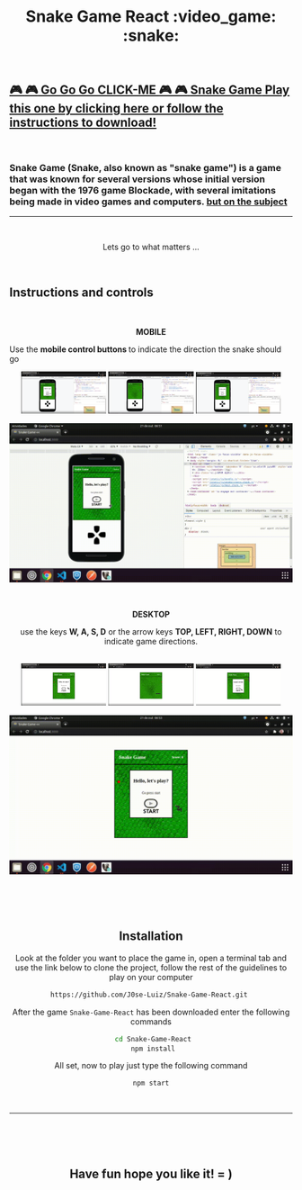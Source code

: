 <h1 align="center"> Snake Game React :video_game: :snake:</h1><br/>

<!-- <p align="center"><a href="https://github.com/J0se-Luiz/site-react-on-git.git" target="_blank">Play this one by clicking here or follow the instructions to download!</a></p> -->

##  [:video_game: :video_game: Go Go Go CLICK-ME :video_game: :video_game: **Snake Game** Play this one by clicking here or follow the instructions to download!](https://j0se-luiz.github.io/Snake-Game-React/)


<br/>

### **Snake Game**  (Snake, also known as "snake game") is a game that was known for several versions whose initial version began with the 1976 game Blockade, with several imitations being made in video games and computers. [but on the subject](https://pt.wikipedia.org/wiki/Serpente_(jogo_eletr%C3%B4nico))
---
<br>


<p align="center">Lets go to what matters ...</p>
<br/>

## **Instructions and controls** 

<br/>

<P align="center"><strong> MOBILE </strong></P>
<p> Use the <strong> mobile control buttons </strong>to indicate the direction the snake should go  </p>

<section align="center">
<img  width="30%" src="./contentForReadme/print/print-mobile1.png" />
<img  width="30%" src="./contentForReadme/print/print-mobile2.png" />
<img  width="30%" src="./contentForReadme/print/print-mobile3.png" />

<!-- <video controls="true" width="100%" width="320" height="240" align="center" allowfullscreen="true" poster="./contentForReadme/print/videoCover.png">
<source src="./contentForReadme/video/mp4/snake-game-react-mobile.mp4" type="video/mp4"></source>
<source src="./contentForReadme/video/ogv/snake-game-react-mobile.ogv" type="video/ogv"></source>
<source src="./contentForReadme/video/webm/snake-game-react-mobile.webm" type="video/webm"></source>
</video> -->

![gif mobile Snake Game](contentForReadme/gif/snake-game-react-mobile.gif)

<section>

<br/>

<P align="center"><strong> DESKTOP </strong></P>
<p align="center"> use the keys <strong>W, A, S, D</strong> or the arrow keys <strong>TOP, LEFT, RIGHT, DOWN</strong> to indicate game directions.</p> <br>

<section align="center">
<img  width="30%" src="./contentForReadme/print/print-desktop1.png" />
<img  width="30%" src="./contentForReadme/print/print-desktop2.png" />
<img  width="30%" src="./contentForReadme/print/print-desktop3.png" />


<!-- <video controls="true" width="100%" width="320" height="240" align="center" allowfullscreen="true"  poster="./contentForReadme/print/videoCover.png" >
<source src="contentForReadme/video/mp4/snake-game-react-desktop.mp4" type="video/mp4"></source>
<source src="contentForReadme/video/ogv/snake-game-react-desktop.ogv" type="video/ogv"></source>
<source src="contentForReadme/video/webm/snake-game-react-desktop.webm" type="video/webm"></source>
</video> -->

![gif desktop Snake Game](contentForReadme/gif/snake-game-react-desktop.gif)

<section>
<br/><br/><br/>

## **Installation**

Look at the folder you want to place the game in, open a terminal tab and use the link below to clone the project, follow the rest of the guidelines to play on your computer

```bash
https://github.com/J0se-Luiz/Snake-Game-React.git 
```

After the game `Snake-Game-React` has been downloaded enter the following commands

```bash
 cd Snake-Game-React
 npm install
```

All set, now to play just type the following command

```bash
npm start
```
<br/>

---
<br/>
<br/>
<br/>


## Have fun hope you like it! = )